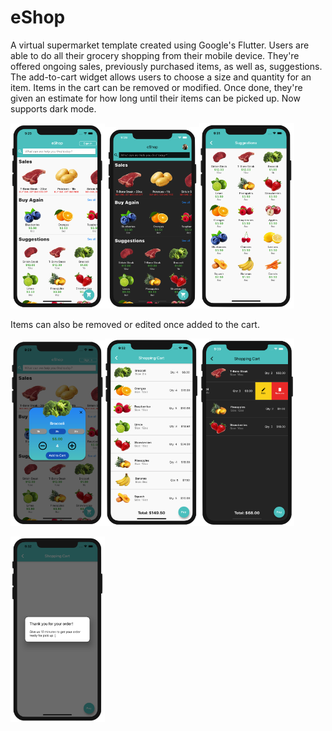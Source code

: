 # eShop

A virtual supermarket template created using Google's Flutter. Users are able to do all their grocery shopping from their mobile device. They're offered ongoing sales, previously purchased items, as well as, suggestions. The add-to-cart widget allows users to choose a size and quantity for an item. Items in the cart can be removed or modified. Once done, they're given an estimate for how long until their items can be picked up. Now supports dark mode.

<img src="https://github.com/ArvisP/eShop/blob/master/main_menu.png" height="30%" width="30%"><img src="https://github.com/ArvisP/eShop/blob/master/dark_mode.png" height="30%" width="30%"><img src="https://github.com/ArvisP/eShop/blob/master/suggestion_screen.png" height="30%" width="30%">

Items can also be removed or edited once added to the cart.

<img src="https://github.com/ArvisP/eShop/blob/master/add_to_cart.png" height="30%" width="30%"><img src="https://github.com/ArvisP/eShop/blob/master/shopping_cart.png" height="30%" width="30%"><img src="https://github.com/ArvisP/eShop/blob/master/dark_cart.png" height="30%" width="30%">

<img src="https://github.com/ArvisP/eShop/blob/master/order_processed.png" height="30%" width="30%">

